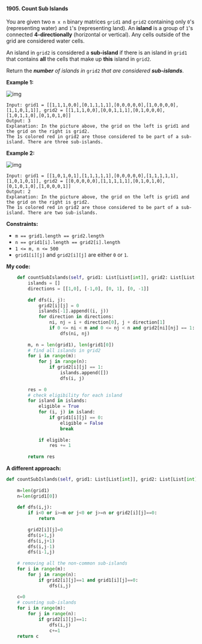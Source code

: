 #### 1905. Count Sub Islands

You are given two `m x n` binary matrices `grid1` and `grid2` containing only `0`'s (representing water) and `1`'s (representing land). An **island** is a group of `1`'s connected **4-directionally** (horizontal or vertical). Any cells outside of the grid are considered water cells.

An island in `grid2` is considered a **sub-island** if there is an island in `grid1` that contains **all** the cells that make up **this** island in `grid2`.

Return the ***number** of islands in* `grid2` *that are considered **sub-islands***.

**Example 1:**

![img](https://assets.leetcode.com/uploads/2021/06/10/test1.png)

```
Input: grid1 = [[1,1,1,0,0],[0,1,1,1,1],[0,0,0,0,0],[1,0,0,0,0],[1,1,0,1,1]], grid2 = [[1,1,1,0,0],[0,0,1,1,1],[0,1,0,0,0],[1,0,1,1,0],[0,1,0,1,0]]
Output: 3
Explanation: In the picture above, the grid on the left is grid1 and the grid on the right is grid2.
The 1s colored red in grid2 are those considered to be part of a sub-island. There are three sub-islands.
```

**Example 2:**

![img](https://assets.leetcode.com/uploads/2021/06/03/testcasex2.png)

```
Input: grid1 = [[1,0,1,0,1],[1,1,1,1,1],[0,0,0,0,0],[1,1,1,1,1],[1,0,1,0,1]], grid2 = [[0,0,0,0,0],[1,1,1,1,1],[0,1,0,1,0],[0,1,0,1,0],[1,0,0,0,1]]
Output: 2 
Explanation: In the picture above, the grid on the left is grid1 and the grid on the right is grid2.
The 1s colored red in grid2 are those considered to be part of a sub-island. There are two sub-islands.
```

**Constraints:**

- `m == grid1.length == grid2.length`
- `n == grid1[i].length == grid2[i].length`
- `1 <= m, n <= 500`
- `grid1[i][j]` and `grid2[i][j]` are either `0` or `1`.



**My code:**

```python
    def countSubIslands(self, grid1: List[List[int]], grid2: List[List[int]]) -> int:
        islands = []
        directions = [[1,0], [-1,0], [0, 1], [0, -1]]
        
        def dfs(i, j):
            grid2[i][j] = 0
            islands[-1].append((i, j))
            for direction in directions:
                ni, nj = i + direction[0], j + direction[1]
                if 0 <= ni < m and 0 <= nj < n and grid2[ni][nj] == 1:
                    dfs(ni, nj)
                    
        m, n = len(grid1), len(grid1[0])
        # find all islands in grid2
        for i in range(m):
            for j in range(n):
                if grid2[i][j] == 1:
                    islands.append([])
                    dfs(i, j)
                    
        res = 0
        # check eligibility for each island
        for island in islands:
            eligible = True
            for (i, j) in island:
                if grid1[i][j] == 0:
                    eligible = False
                    break
                    
            if eligible:
                res += 1
                
        return res
```

**A different approach:**

```python
def countSubIslands(self, grid1: List[List[int]], grid2: List[List[int]]) -> int:
    
    m=len(grid1)
    n=len(grid1[0])
    
    def dfs(i,j):
        if i<0 or i>=m or j<0 or j>=n or grid2[i][j]==0:
            return
        
        grid2[i][j]=0
        dfs(i+1,j)
        dfs(i,j+1)
        dfs(i,j-1)
        dfs(i-1,j)
        
    # removing all the non-common sub-islands
    for i in range(m):
        for j in range(n):
            if grid2[i][j]==1 and grid1[i][j]==0:
                dfs(i,j)
    
    c=0
	# counting sub-islands
    for i in range(m):
        for j in range(n):
            if grid2[i][j]==1:
                dfs(i,j)
                c+=1
    return c
```

